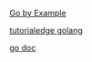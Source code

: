 [Go by Example](https://gobyexample.com/)

[tutorialedge golang](https://tutorialedge.net/golang/golang-websockets-tutorial/)

[go doc](https://go.dev/doc/faq)